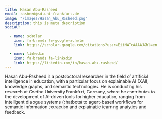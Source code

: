 ```yaml
---
title: Hasan Abu-Rasheed
email: rasheed@sd.uni-frankfurt.de
image: "/images/Hasan_Abu_Rasheed.png"
description: this is meta description
social:

  - name: scholar
    icon: fa-brands fa-google-scholar
    link: https://scholar.google.com/citations?user=EiiNWTcAAAAJ&hl=en

  - name: linkedin
    icon: fa-brands fa-linkedin
    link: https://linkedin.com/in/hasan-abu-rasheed/
---
```


Hasan Abu-Rasheed is a postdoctoral researcher in the field of artificial intelligence in education, with a particular focus on explainable AI (XAI), knowledge graphs, and semantic technologies. He is conducting his research at Goethe University Frankfurt, Germany, where he contributes to the development of AI-driven tools for higher education, ranging from intelligent dialogue systems (chatbots) to agent-based workflows for semantic information extraction and explainable learning analytics and feedback.